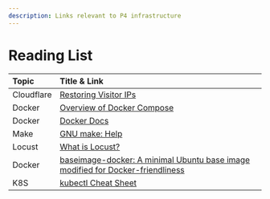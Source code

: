 ```yaml
---
description: Links relevant to P4 infrastructure
---
```


# Reading List

| Topic | Title & Link |
| :--- | :--- |
| Cloudflare | [Restoring Visitor IPs](https://support.cloudflare.com/hc/en-us/sections/200805497-Restoring-Visitor-IPs) |
| Docker | [Overview of Docker Compose](https://docs.docker.com/compose/) |
| Docker | [Docker Docs](https://docs.docker.com/) |
| Make | [GNU make: Help](https://www.gnu.org/software/make/manual/html_node/index.html) |
| Locust | [What is Locust?](https://docs.locust.io/en/latest/what-is-locust.html) |
| Docker | [baseimage-docker: A minimal Ubuntu base image modified for Docker-friendliness](https://github.com/phusion/baseimage-docker#whats_inside) |
| K8S | [kubectl Cheat Sheet](https://kubernetes.io/docs/reference/kubectl/cheatsheet/) |



